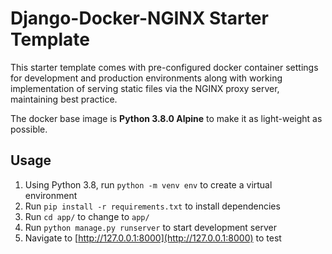 # Django-Docker-NGINX Starter Template

This starter template comes with pre-configured docker container settings for development and production environments along with working implementation of serving static files via the NGINX proxy server, maintaining best practice.

The docker base image is **Python 3.8.0 Alpine** to make it as light-weight as possible.

## Usage

 1. Using Python 3.8, run `python -m venv env` to create a virtual environment
 2. Run `pip install -r requirements.txt` to install dependencies
 3. Run `cd app/` to change to `app/`
 3. Run `python manage.py runserver` to start development server
 4. Navigate to [http://127.0.0.1:8000](http://127.0.0.1:8000) to test
